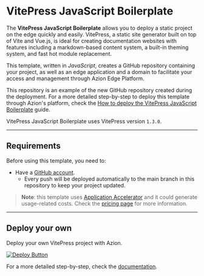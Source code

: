 # VitePress JavaScript Boilerplate

The **VitePress JavaScript Boilerplate** allows you to deploy a static project on the edge quickly and easily. VitePress, a static site generator built on top of Vite and Vue.js, is ideal for creating documentation websites with features including a markdown-based content system, a built-in theming system, and fast hot module replacement.

This template, written in *JavaScript*, creates a GitHub repository containing your project, as well as an edge application and a domain to facilitate your access and management through Azion Edge Platform.

This repository is an example of the new GitHub repository created during the deployment. For a more detailed step-by-step to deploy this template through Azion's platform, check the [How to deploy the VitePress JavaScript Boilerplate](https://www.azion.com/en/documentation/products/guides/vitepress-javascript-boilerplate/) guide.

VitePress JavaScript Boilerplate uses VitePress version `1.3.0`.

---

## Requirements

Before using this template, you need to:

- Have a [GitHub account](https://github.com/signup).
  - Every push will be deployed automatically to the main branch in this repository to keep your project updated.

> **Note**: this template uses [Application Accelerator](https://www.azion.com/en/documentation/products/build/edge-application/application-accelerator/) and it could generate usage-related costs. Check the [pricing page](https://www.azion.com/en/pricing/) for more information.

---

##  Deploy your own

Deploy your own VitePress project with Azion.

[![Deploy Button](https://www.azion.com/button/)](https://console.azion.com/create/vitepress/vitepress-javascript-boilerplate "Deploy with Azion")

For a more detailed step-by-step, check the [documentation](https://www.azion.com/en/documentation/products/guides/vitepress-javascript-boilerplate/).